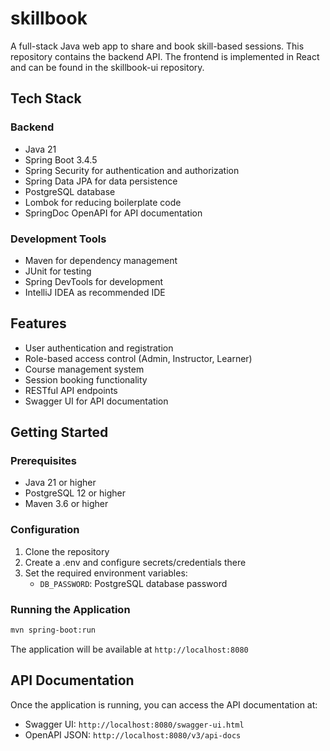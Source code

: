 # skillbook
A full-stack Java web app to share and book skill-based sessions. This repository contains the backend API. The frontend is implemented in React and can be found in the skillbook-ui repository.

## Tech Stack

### Backend
- Java 21
- Spring Boot 3.4.5
- Spring Security for authentication and authorization
- Spring Data JPA for data persistence
- PostgreSQL database
- Lombok for reducing boilerplate code
- SpringDoc OpenAPI for API documentation

### Development Tools
- Maven for dependency management
- JUnit for testing
- Spring DevTools for development
- IntelliJ IDEA as recommended IDE

## Features
- User authentication and registration
- Role-based access control (Admin, Instructor, Learner)
- Course management system
- Session booking functionality
- RESTful API endpoints
- Swagger UI for API documentation

## Getting Started

### Prerequisites
- Java 21 or higher
- PostgreSQL 12 or higher
- Maven 3.6 or higher

### Configuration
1. Clone the repository
2. Create a .env and configure secrets/credentials there
3. Set the required environment variables:
   - `DB_PASSWORD`: PostgreSQL database password

### Running the Application
```bash
mvn spring-boot:run
```

The application will be available at `http://localhost:8080`

## API Documentation
Once the application is running, you can access the API documentation at:
- Swagger UI: `http://localhost:8080/swagger-ui.html`
- OpenAPI JSON: `http://localhost:8080/v3/api-docs`
